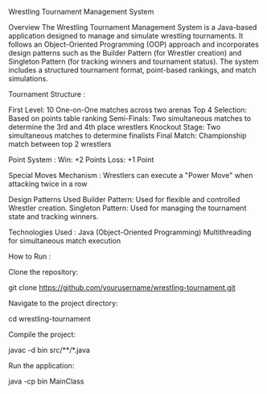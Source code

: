 Wrestling Tournament Management System

Overview
The Wrestling Tournament Management System is a Java-based application designed to manage and simulate wrestling tournaments. It follows an Object-Oriented Programming (OOP) approach
and incorporates design patterns such as the Builder Pattern (for Wrestler creation) and Singleton Pattern (for tracking winners and tournament status). 
The system includes a structured tournament format, point-based rankings, and match simulations.

Tournament Structure : 

First Level: 10 One-on-One matches across two arenas
Top 4 Selection: Based on points table ranking
Semi-Finals: Two simultaneous matches to determine the 3rd and 4th place wrestlers
Knockout Stage: Two simultaneous matches to determine finalists
Final Match: Championship match between top 2 wrestlers

Point System :
Win: +2 Points
Loss: +1 Point

Special Moves Mechanism :
Wrestlers can execute a "Power Move" when attacking twice in a row

Design Patterns Used
Builder Pattern: Used for flexible and controlled Wrestler creation.
Singleton Pattern: Used for managing the tournament state and tracking winners.

Technologies Used : 
Java (Object-Oriented Programming)
Multithreading for simultaneous match execution

How to Run :

Clone the repository:

git clone https://github.com/yourusername/wrestling-tournament.git

Navigate to the project directory:

cd wrestling-tournament

Compile the project:

javac -d bin src/**/*.java

Run the application:

java -cp bin MainClass
